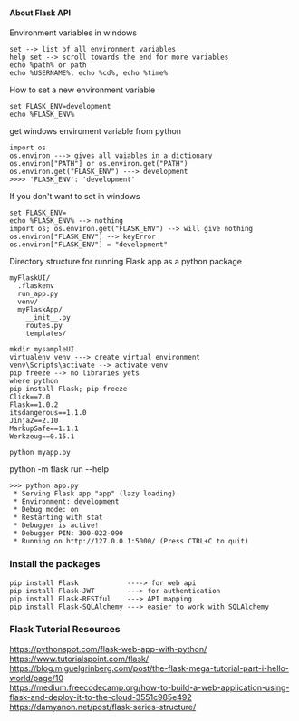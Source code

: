 #### About Flask API
Environment variables in windows
```
set --> list of all environment variables
help set --> scroll towards the end for more variables
echo %path% or path
echo %USERNAME%, echo %cd%, echo %time%
```
How to set a new environment variable
```
set FLASK_ENV=development
echo %FLASK_ENV%
```
get windows enviroment variable from python
```
import os
os.environ ---> gives all vaiables in a dictionary
os.environ["PATH"] or os.environ.get("PATH")
os.environ.get("FLASK_ENV") ---> development
>>>> 'FLASK_ENV': 'development'
```
If you don't want to set in windows
```
set FLASK_ENV=
echo %FLASK_ENV% --> nothing
import os; os.environ.get("FLASK_ENV") --> will give nothing
os.environ["FLASK_ENV"] --> keyError
os.environ["FLASK_ENV"] = "development"
```

Directory structure for running Flask app as a python package

```
myFlaskUI/
  .flaskenv
  run_app.py
  venv/
  myFlaskApp/
    __init__.py
    routes.py
    templates/
```

```
mkdir mysampleUI
virtualenv venv ---> create virtual environment
venv\Scripts\activate --> activate venv
pip freeze --> no libraries yets
where python
pip install Flask; pip freeze
Click==7.0
Flask==1.0.2
itsdangerous==1.1.0
Jinja2==2.10
MarkupSafe==1.1.1
Werkzeug==0.15.1

python myapp.py

```

python -m flask run --help

```
>>> python app.py
 * Serving Flask app "app" (lazy loading)
 * Environment: development
 * Debug mode: on
 * Restarting with stat
 * Debugger is active!
 * Debugger PIN: 300-022-090
 * Running on http://127.0.0.1:5000/ (Press CTRL+C to quit)
```

### Install the packages

```
pip install Flask            ----> for web api 
pip install Flask-JWT        ---> for authentication
pip install Flask-RESTful    ---> API mapping
pip install Flask-SQLAlchemy ---> easier to work with SQLAlchemy
```

### Flask Tutorial Resources
https://pythonspot.com/flask-web-app-with-python/ <br>
https://www.tutorialspoint.com/flask/ <br>
https://blog.miguelgrinberg.com/post/the-flask-mega-tutorial-part-i-hello-world/page/10 <br>
https://medium.freecodecamp.org/how-to-build-a-web-application-using-flask-and-deploy-it-to-the-cloud-3551c985e492 <br>
https://damyanon.net/post/flask-series-structure/





